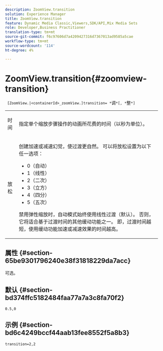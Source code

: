 ```yaml
---
description: ZoomView.transition
solution: Experience Manager
title: ZoomView.transition
feature: Dynamic Media Classic,Viewers,SDK/API,Mix Media Sets
role: Developer,Business Practitioner
translation-type: tm+mt
source-git-commit: f6c97606d7a4209427316d7367013ad9585a5cae
workflow-type: tm+mt
source-wordcount: '114'
ht-degree: 4%

---
```



# ZoomView.transition{#zoomview-transition}

` [ZoomView.|<containerId>_zoomView.]transition= *`调`*[, *`整`*]`

<table id="table_9E7BB12BF371419F88DD4D24EF04632C"> 
 <tbody> 
  <tr> 
   <td colname="col1"> <p> <span class="codeph"><span class="varname"> 时间</span></span> </p> </td> 
   <td colname="col2"> <p> 指定单个缩放步骤操作的动画所花费的时间（以秒为单位）。 </p> </td> 
  </tr> 
  <tr> 
   <td colname="col1"> <p> <span class="codeph"><span class="varname"> 放松</span></span> </p> </td> 
   <td colname="col2"> <p> 创建加速或减速幻觉，使过渡更自然。 可以将放松设置为以下任一选项： </p> <p> 
     <ul id="ul_DA0D1CF2F2484410BFCCACA86661702E"> 
      <li id="li_93A2D53A53314D9594CEDC9EB20381D4">0（自动） </li> 
      <li id="li_AD6A1F03DE544959BC4AA0DD97494F8C"> 1（线性） </li> 
      <li id="li_816A3CE796E3415B9650DDA204412A6A"> 2（二次） </li> 
      <li id="li_EF00BF6CA2AA48FEB54015FFBA9F8DD4"> 3（立方） </li> 
      <li id="li_F3CB7F0821AF489C84A0CA155F5031A2"> 4（四分） </li> 
      <li id="li_F5B844DAF4CC453CA58BF09A660D139F"> 5（五次） </li> 
     </ul> </p> <p>禁用弹性缩放时，自动模式始终使用线性过渡（默认）。 否则，它将适合基于过渡时间的其他缓动功能之一。 即，过渡时间越短，使用缓动功能加速或减速效果的时间越高。 </p> </td> 
  </tr> 
 </tbody> 
</table>

## 属性 {#section-65be9301796240e38f31818229da7acc}

可选。

## 默认 {#section-bd374ffc5182484faa77a7a3c8fa70f2}

`0.5,0`

## 示例 {#section-bd6c4249bccf44aab13fee8552f5a8b3}

`transition=2,2`

